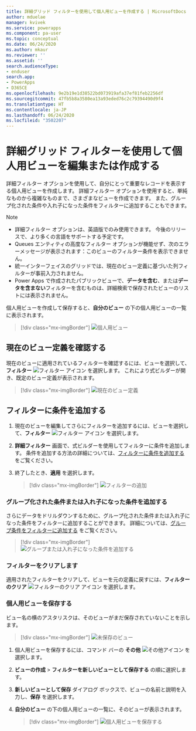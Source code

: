 ```yaml
---
title: 詳細グリッド フィルターを使用して個人用ビューを作成する | MicrosoftDocs
author: mduelae
manager: kvivek
ms.service: powerapps
ms.component: pa-user
ms.topic: conceptual
ms.date: 06/24/2020
ms.author: mkaur
ms.reviewer: ''
ms.assetid: ''
search.audienceType:
- enduser
search.app:
- PowerApps
- D365CE
ms.openlocfilehash: 9e2b19e1d38522bd073919afa37ef81feb2256df
ms.sourcegitcommit: 47fb5b8a3580ea13a93eded76c2c79394490d9f4
ms.translationtype: HT
ms.contentlocale: ja-JP
ms.lasthandoff: 06/24/2020
ms.locfileid: "3502207"
---
```

# <a name="edit-or-create-personal-views-using-advanced-grid-filters"></a>詳細グリッド フィルターを使用して個人用ビューを編集または作成する 

詳細フィルター オプションを使用して、自分にとって重要なレコードを表示する個人用ビューを作成します。 詳細フィルター オプションを使用すると、単純なものから複雑なものまで、さまざまなビューを作成できます。 また、グループ化された条件や入れ子になった条件をフィルターに追加することもできます。


> [!NOTE]
> - 詳細フィルター オプションは、英語版でのみ使用できます。 今後のリリースで、より多くの言語をサポートする予定です。
> - Queues エンティティの高度なフィルター オプションが機能せず、次のエラーメッセージが表示されます：このビューのフィルター条件を表示できません。
> - 統一インターフェイスのグリッドでは、現在のビュー定義に基づいた列フィルターが事前入力されません。
> - Power Apps で作成されたパブリックビューで、**データを含む**、または**データを含まない**フィルターを含むものは、詳細検索で保存されたビューのリストには表示されません。

個人用ビューを作成して保存すると、**自分のビュー** の下の個人用ビューの一覧に表示されます。

> [!div class="mx-imgBorder"]
> ![個人用ビュー](media/my_peronsal_view.png "個人用ビュー")


## <a name="see-the-current-view-definition"></a>現在のビュー定義を確認する

現在のビューに適用されているフィルターを確認するには、ビューを選択して、**フィルター** ![フィルター アイコン](media/commandbar_filter_icon.png "フィルターアイコン") を選択します。 これにより式ビルダーが開き、既定のビュー定義が表示されます。

> [!div class="mx-imgBorder"] 
> ![現在のビュー定義](media/current_view_def.gif "この画像は、ビューのフィルターを表示する方法を示しています")

## <a name="add-conditions-to-filters"></a>フィルターに条件を追加する

1. 現在のビューを編集してさらにフィルターを追加するには、ビューを選択して、**フィルター** ![フィルター アイコン](media/commandbar_filter_icon.png "フィルターアイコン") を選択します。
2. **詳細フィルター** 画面で、式ビルダーを使用してフィルターに条件を追加します。 条件を追加する方法の詳細については、[フィルターに条件を追加する](https://docs.microsoft.com/powerapps/maker/model-driven-apps/create-edit-view-filters#add-conditions-to-a-filter) をご覧ください。
3. 終了したとき、**適用** を選択します。 

   > [!div class="mx-imgBorder"] 
   > ![フィルターの追加](media/add_filters.gif "この画像は、式ビルダーを使用してフィルターを追加する方法を示しています")

### <a name="add-grouped-or-nested-conditions"></a>グループ化された条件または入れ子になった条件を追加する

さらにデータをドリルダウンするために、グループ化された条件または入れ子になった条件をフィルターに追加することができます。 詳細については、[グループ条件をフィルターに追加する](https://docs.microsoft.com/powerapps/maker/model-driven-apps/create-edit-view-filters#add-a-group-condition-to-a-filter) をご覧ください。

   > [!div class="mx-imgBorder"] 
   > ![グループまたは入れ子になった条件を追加する](media/group_condition.gif "この画像では、グループ化された条件または入れ子になった条件をフィルターに追加する方法を示します")

### <a name="clear-filters"></a>フィルターをクリアします

適用されたフィルターをクリアして、ビューを元の定義に戻すには、**フィルターのクリア** ![フィルターのクリア アイコン](media/clear_filter_icon.png "フィルターのクリア アイコン") を選択します。

### <a name="save-your-personal-view"></a>個人用ビューを保存する

ビュー名の横のアスタリスクは、そのビューがまだ保存されていないことを示します。 

   > [!div class="mx-imgBorder"] 
   > ![未保存のビュー](media/unsaved_view.png "未保存のビュー")

1. 個人用ビューを保存するには、コマンド バーの **その他** ![その他アイコン](media/commandbar_more_icon.png "その他アイコン") を選択します。 
2. **ビューの作成** > **フィルターを新しいビューとして保存する** の順に選択します。
3. **新しいビューとして保存** ダイアログ ボックスで、ビューの名前と説明を入力し、**保存** を選択します。
4. **自分のビュー** の下の個人用ビューの一覧に、そのビューが表示されます。

   > [!div class="mx-imgBorder"] 
   > ![個人用ビューを保存する](media/save_personal_view.gif "この画像は、個人用ビューを保存する方法を示しています")


   
